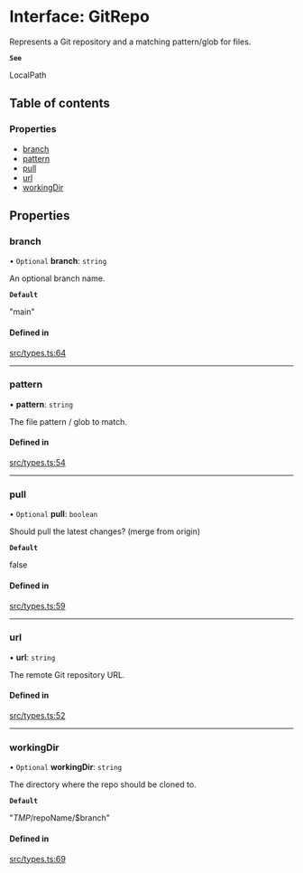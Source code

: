 # Interface: GitRepo

Represents a Git repository and a matching pattern/glob for files.

**`See`**

LocalPath

## Table of contents

### Properties

- [branch](GitRepo.md#branch)
- [pattern](GitRepo.md#pattern)
- [pull](GitRepo.md#pull)
- [url](GitRepo.md#url)
- [workingDir](GitRepo.md#workingdir)

## Properties

### branch

• `Optional` **branch**: `string`

An optional branch name.

**`Default`**

"main"

#### Defined in

[src/types.ts:64](https://github.com/roxlabs/snippetfy/blob/db43542/src/types.ts#L64)

___

### pattern

• **pattern**: `string`

The file pattern / glob to match.

#### Defined in

[src/types.ts:54](https://github.com/roxlabs/snippetfy/blob/db43542/src/types.ts#L54)

___

### pull

• `Optional` **pull**: `boolean`

Should pull the latest changes? (merge from origin)

**`Default`**

false

#### Defined in

[src/types.ts:59](https://github.com/roxlabs/snippetfy/blob/db43542/src/types.ts#L59)

___

### url

• **url**: `string`

The remote Git repository URL.

#### Defined in

[src/types.ts:52](https://github.com/roxlabs/snippetfy/blob/db43542/src/types.ts#L52)

___

### workingDir

• `Optional` **workingDir**: `string`

The directory where the repo should be cloned to.

**`Default`**

"$TMP/$repoName/$branch"

#### Defined in

[src/types.ts:69](https://github.com/roxlabs/snippetfy/blob/db43542/src/types.ts#L69)
